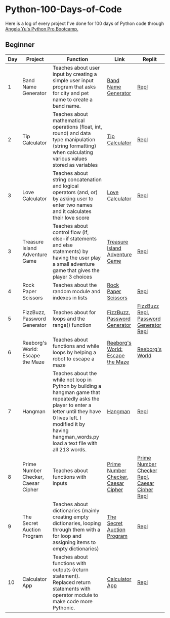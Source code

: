 # Python-100-Days-of-Code
Here is a log of every project I've done for 100 days of Python code through [Angela Yu's Python Pro Bootcamp.](https://www.udemy.com/course/100-days-of-code/)
## Beginner
|Day | Project | Function | Link | Replit
|----|---------|----------|------|--------|
| 1   |Band Name Generator| Teaches about user input by creating a simple user input program that asks for city and pet name to create a band name.| <a href="https://github.com/toyinariyo/Python-100-Days-of-Code/blob/ba7ee91fad0226cb09064281aeced392a284b090/Beginner/Day%201%20Band%20Name%20Generator/main.py">Band Name Generator</a> | <a href="https://replit.com/@ToyinA/band-name-generator-start#main.py">Repl</a> |
| 2 | Tip Calculator | Teaches about mathematical operations (float, int, round) and data type manipulation (string formatting) when calculating various values stored as variables | <a href="https://github.com/toyinariyo/Python-100-Days-of-Code/blob/a5d41927b31340cbf0eebe41320df65c65ba206d/Beginner/Day%202%20Tip%20Calculator/main.py">Tip Calculator</a> | <a href="https://replit.com/@ToyinA/tip-calculator-start#main.py">Repl</a>
| 3 | Love Calculator | Teaches about string concatenation and logical operators (and, or) by asking user to enter two names and it calculates their love score | <a href="https://github.com/toyinariyo/Python-100-Days-of-Code/blob/ac90c9b719179d206785989a2f581a95599e5c15/Beginner/Day%203%20Love%20Calculator/main.py">Love Calculator</a> | <a href="https://replit.com/@ToyinA/day-3-start#main.py">Repl</a>
| 3 | Treasure Island Adventure Game | Teaches about control flow (if, else-if statements and else statements) by having the user play a small adventure game that gives the player 3 choices | <a href="https://github.com/toyinariyo/Python-100-Days-of-Code/blob/ac90c9b719179d206785989a2f581a95599e5c15/Beginner/Day%203%20Treasure%20Island%20Adventure%20Game/main.py">Treasure Island Adventure Game</a> | <a href="https://replit.com/@ToyinA/treasure-island-start#main.py">Repl</a>
| 4 | Rock Paper Scissors | Teaches about the random module and indexes in lists | <a href="https://github.com/toyinariyo/Python-100-Days-of-Code/blob/8ba8b7c4774ac60013fc96f9431746b3d6e0585a/Beginner/Day%204%20Rock%20Paper%20Scissors/main.py">Rock Paper Scissors</a> | <a href="https://replit.com/@ToyinA/rock-paper-scissors-start#main.py">Repl</a>
| 5 | FizzBuzz, Password Generator | Teaches about for loops and the range() function | <a href="https://github.com/toyinariyo/Python-100-Days-of-Code/blob/ce99090c616245e5c54abd7cd78ab57a8474a011/Beginner/Day%205%20FizzBuzz/main.py">FizzBuzz</a>, <a href="https://github.com/toyinariyo/Python-100-Days-of-Code/blob/0afd07d968d627a087a24b948e3162859103f2ac/Beginner/Day%205%20Password%20Generator/main.py">Password Generator</a> | <a href="https://replit.com/@ToyinA/day-5-start#main.py">FizzBuzz Repl</a>, <a href="https://replit.com/@ToyinA/password-generator-start#main.py">Password Generator Repl</a>
| 6 | Reeborg's World: Escape the Maze | Teaches about functions and while loops by helping a robot to escape a maze | <a href="https://github.com/toyinariyo/Python-100-Days-of-Code/blob/5e76ff18ecaa96810b6ef73d4e128b98f7e4b667/Beginner/Day%206%20Reeborg's%20World%20Escape%20the%20Maze/main.py">Reeborg's World: Escape the Maze</a> | <a href="https://reeborg.ca/reeborg.html?lang=en&mode=python&menu=worlds%2Fmenus%2Freeborg_intro_en.json&name=Maze&url=worlds%2Ftutorial_en%2Fmaze1.json">Reeborg's World</a>
| 7 | Hangman | Teaches about the while not loop in Python by building a hangman game that repeatedly asks the player to enter a letter until they have 0 lives left. I modified it by having hangman_words.py load a text file with all 213 words. | <a href="https://github.com/toyinariyo/Python-100-Days-of-Code/blob/caa36f98f28b466821db888fb7cae7277e5cbf64/Beginner/Day%207%20Hangman/main.py">Hangman</a> | <a href="https://replit.com/@ToyinA/Day-7-Hangman-5-Start#main.py">Repl</a>
| 8 | Prime Number Checker, Caesar Cipher | Teaches about functions with inputs | <a href="https://github.com/toyinariyo/Python-100-Days-of-Code/blob/0164027480782c9031330be23038e9d1ae890218/Beginner/Day%208%20Prime%20Number%20Checker/main.py">Prime Number Checker</a>, <a href="https://github.com/toyinariyo/Python-100-Days-of-Code/blob/fd3d1e4974eef72a206ae15eec9d3a9bf332d7f5/Beginner/Day%208%20Caesar%20Cipher/main.py">Caesar Cipher</a> | <a href="https://replit.com/@ToyinA/day-8-start#main.py">Prime Number Checker Repl</a>, <a href="https://replit.com/@ToyinA/caesar-cipher-4-start#main.py">Caesar Cipher Repl</a>
| 9 | The Secret Auction Program | Teaches about dictionaries (mainly creating empty dictionaries, looping through them with a for loop and assigning items to empty dictionaries) | <a href="https://github.com/toyinariyo/Python-100-Days-of-Code/blob/3d6f0f516137342d45bb30b7e0cd04f7b12592be/Beginner/Day%209%20The%20Secret%20Auction%20Program/main.py">The Secret Auction Program</a> | <a href="https://replit.com/@ToyinA/blind-auction-start#main.py">Repl</a> 
| 10 | Calculator App | Teaches about functions with outputs (return statement). Replaced return statements with operator module to make code more Pythonic. | <a href="https://github.com/toyinariyo/Python-100-Days-of-Code/blob/73f1e8ab5e13850040802608abdf269fecf00174/Beginner/Day%2010%20Calculator%20App/main.py">Calculator App</a> | <a href="https://replit.com/@ToyinA/calculator-start#main.py">Repl</a>
